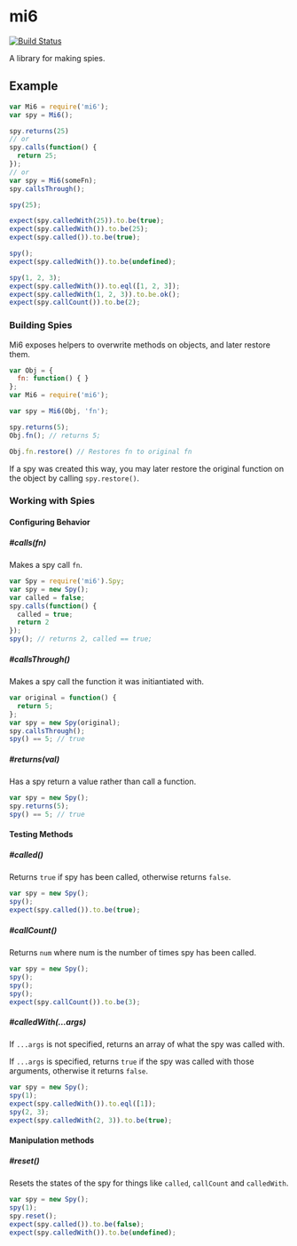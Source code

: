 # mi6
[![Build Status](https://api.travis-ci.org/rschmukler/mi6.png)](http://travis-ci.org/rschmukler/mi6)

A library for making spies.

## Example

```js
var Mi6 = require('mi6');
var spy = Mi6();

spy.returns(25)
// or
spy.calls(function() {
  return 25;
});
// or
var spy = Mi6(someFn);
spy.callsThrough();

spy(25);

expect(spy.calledWith(25)).to.be(true);
expect(spy.calledWith()).to.be(25);
expect(spy.called()).to.be(true);

spy();
expect(spy.calledWith()).to.be(undefined);

spy(1, 2, 3);
expect(spy.calledWith()).to.eql([1, 2, 3]);
expect(spy.calledWith(1, 2, 3)).to.be.ok();
expect(spy.callCount()).to.be(2);
```

### Building Spies

Mi6 exposes helpers to overwrite methods on objects, and later restore them.

```js
var Obj = {
  fn: function() { }
};
var Mi6 = require('mi6');

var spy = Mi6(Obj, 'fn');

spy.returns(5);
Obj.fn(); // returns 5;

Obj.fn.restore() // Restores fn to original fn
```


If a spy was created this way, you may later restore the original function on the object by calling `spy.restore()`.

### Working with Spies

#### Configuring Behavior
##### #calls(fn)

Makes a spy call `fn`.

```js
var Spy = require('mi6').Spy;
var spy = new Spy();
var called = false;
spy.calls(function() { 
  called = true;
  return 2
});
spy(); // returns 2, called == true;
```

##### #callsThrough()

Makes a spy call the function it was initiantiated with.

```js
var original = function() {
  return 5;
};
var spy = new Spy(original);
spy.callsThrough();
spy() == 5; // true
```

##### #returns(val)

Has a spy return a value rather than call a function.

```js
var spy = new Spy();
spy.returns(5);
spy() == 5; // true
```

#### Testing Methods

##### #called()

Returns `true` if spy has been called, otherwise returns `false`.

```js
var spy = new Spy();
spy();
expect(spy.called()).to.be(true);
```

##### #callCount()

Returns `num` where num is the number of times spy has been called.

```js
var spy = new Spy();
spy();
spy();
spy();
expect(spy.callCount()).to.be(3);
```

##### #calledWith(...args)

If `...args` is not specified, returns an array of what the spy was called with.

If `...args` is specified, returns `true` if the spy was called with those arguments, otherwise it returns `false`.

```js
var spy = new Spy();
spy(1);
expect(spy.calledWith()).to.eql([1]);
spy(2, 3);
expect(spy.calledWith(2, 3)).to.be(true);
```

#### Manipulation methods

##### #reset()

Resets the states of the spy for things like `called`, `callCount` and `calledWith`.

```js
var spy = new Spy();
spy(1);
spy.reset();
expect(spy.called()).to.be(false);
expect(spy.calledWith()).to.be(undefined);
```
